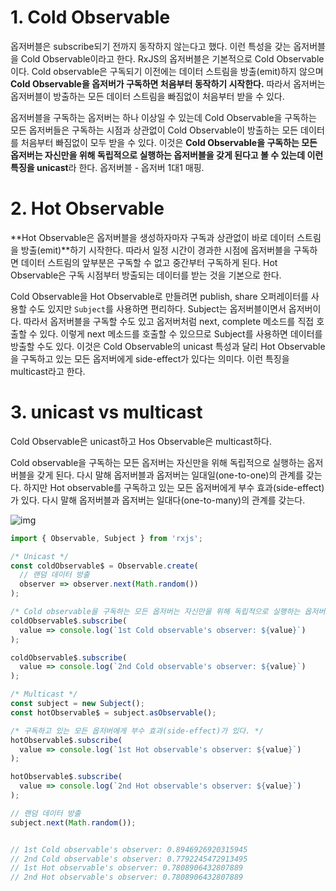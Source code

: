 # 1. Cold Observable

옵저버블은 subscribe되기 전까지 동작하지 않는다고 했다. 이런 특성을 갖는 옵저버블을 Cold Observable이라고 한다. RxJS의 옵저버블은 기본적으로 Cold Observable이다. Cold observable은 구독되기 이전에는 데이터 스트림을 방출(emit)하지 않으며 **Cold Observable을 옵저버가 구독하면 처음부터 동작하기 시작한다.** 따라서 옵저버는 옵저버블이 방출하는 모든 데이터 스트림을 빠짐없이 처음부터 받을 수 있다.

옵저버블을 구독하는 옵저버는 하나 이상일 수 있는데 Cold Observable을 구독하는 모든 옵저버들은 구독하는 시점과 상관없이 Cold Observable이 방출하는 모든 데이터를 처음부터 빠짐없이 모두 받을 수 있다. 이것은 **Cold Observable을 구독하는 모든 옵저버는 자신만을 위해 독립적으로 실행하는 옵저버블을 갖게 된다고 볼 수 있는데 이런 특징을 unicast**라 한다. 옵저버블 - 옵저버 1대1 매핑.

# 2. Hot Observable

**Hot Observable은 옵저버블을 생성하자마자 구독과 상관없이 바로 데이터 스트림을 방출(emit)**하기 시작한다. 따라서 일정 시간이 경과한 시점에 옵저버블을 구독하면 데이터 스트림의 앞부분은 구독할 수 없고 중간부터 구독하게 된다. Hot Observable은 구독 시점부터 방출되는 데이터를 받는 것을 기본으로 한다.

Cold Observable을 Hot Observable로 만들려면 publish, share 오퍼레이터를 사용할 수도 있지만 `Subject`를 사용하면 편리하다. Subject는 옵저버블이면서 옵저버이다. 따라서 옵저버블을 구독할 수도 있고 옵저버처럼 next, complete 메소드를 직접 호출할 수 있다. 이렇게 next 메소드를 호출할 수 있으므로 Subject를 사용하면 데이터를 방출할 수도 있다. 이것은 Cold Observable의 unicast 특성과 달리 Hot Observable을 구독하고 있는 모든 옵저버에게 side-effect가 있다는 의미다. 이런 특징을 multicast라고 한다.

# 3. unicast vs multicast

Cold Observable은 unicast하고 Hos Observable은 multicast하다.

Cold observable을 구독하는 모든 옵저버는 자신만을 위해 독립적으로 실행하는 옵저버블을 갖게 된다. 다시 말해 옵저버블과 옵저버는 일대일(one-to-one)의 관계를 갖는다. 하지만 Hot observable를 구독하고 있는 모든 옵저버에게 부수 효과(side-effect)가 있다. 다시 말해 옵저버블과 옵저버는 일대다(one-to-many)의 관계를 갖는다.

![img](https://poiemaweb.com/img/unicast-multicast.png)


```typescript
import { Observable, Subject } from 'rxjs';

/* Unicast */
const coldObservable$ = Observable.create(
  // 랜덤 데이터 방출
  observer => observer.next(Math.random())
);

/* Cold observable을 구독하는 모든 옵저버는 자신만을 위해 독립적으로 실행하는 옵저버블을 갖게 된다. */
coldObservable$.subscribe(
  value => console.log(`1st Cold observable's observer: ${value}`)
);

coldObservable$.subscribe(
  value => console.log(`2nd Cold observable's observer: ${value}`)
);

/* Multicast */
const subject = new Subject();
const hotObservable$ = subject.asObservable();

/* 구독하고 있는 모든 옵저버에게 부수 효과(side-effect)가 있다. */
hotObservable$.subscribe(
  value => console.log(`1st Hot observable's observer: ${value}`)
);

hotObservable$.subscribe(
  value => console.log(`2nd Hot observable's observer: ${value}`)
);

// 랜덤 데이터 방출
subject.next(Math.random());


// 1st Cold observable's observer: 0.8946926920315945
// 2nd Cold observable's observer: 0.7792245472913495
// 1st Hot observable's observer: 0.7808906432807889
// 2nd Hot observable's observer: 0.7808906432807889
```

